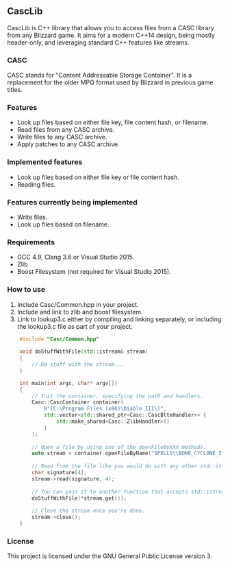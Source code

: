 ## CascLib

CascLib is C++ library that allows you to access files from a CASC library from any Blizzard game.
It aims for a modern C++14 design, being mostly header-only, and leveraging standard C++ features like streams.

### CASC

CASC stands for "Content Addressable Storage Container".
It is a replacement for the older MPQ format used by Blizzard in previous game titles.

### Features

* Look up files based on either file key, file content hash, or filename.
* Read files from any CASC archive.
* Write files to any CASC archive.
* Apply patches to any CASC archive.

### Implemented features

* Look up files based on either file key or file content hash.
* Reading files.

### Features currently being implemented

* Write files.
* Look up files based on filename.

### Requirements

* GCC 4.9, Clang 3.6 or Visual Studio 2015.
* Zlib
* Boost Filesystem (not required for Visual Studio 2015).

### How to use

1) Include Casc/Common.hpp in your project.
2) Include and link to zlib and boost filesystem.
3) Link to lookup3.c either by compiling and linking separately,
   or including the lookup3.c file as part of your project.

``` c++
    #include "Casc/Common.hpp"
    
    void doStuffWithFile(std::istream& stream)
    {
        // Do stuff with the stream...
    }

    int main(int argc, char* argv[])
    {
        // Init the container, specifying the path and handlers.
        Casc::CascContainer container(
            R"(C:\Program Files (x86)\Diablo III\)",
            std::vector<std::shared_ptr<Casc::CascBlteHandler>> {
                std::make_shared<Casc::ZlibHandler>()
            }
        );
        
        // Open a file by using one of the openFileByXXX methods.
        auto stream = container.openFileByName("SPELLS\\BONE_CYCLONE_STATE.M2");
        
        // Read from the file like you would do with any other std::istream object.
        char signature[4];
        stream->read(signature, 4);
        
        // You can pass it to another function that accepts std::istream.
        doStuffWithFile(*stream.get());
        
        // Close the stream once you're done.
        stream->close();
    }
```

### License

This project is licensed under the GNU General Public License version 3.
